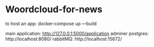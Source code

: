 # Woordcloud-for-news
to host an app:
docker-compose up —build

main application: http://127.0.0.1:5000/application
adminer postgres: http://localhost:8080/
rabbitMQ: http://localhost:15672/
